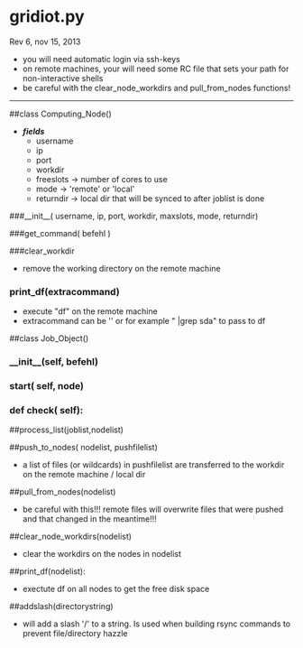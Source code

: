 # gridiot.py

Rev 6, nov 15, 2013

* you will need automatic login via ssh-keys
* on remote machines, your will need some RC file that sets your path for non-interactive shells
* be careful with the clear\_node\_workdirs and pull\_from\_nodes functions!
* * *

##class Computing\_Node()
* ***fields***
    * username
    * ip
    * port
    * workdir
    * freeslots     -> number of cores to use
    * mode          -> 'remote' or 'local'
    * returndir     -> local dir that will be synced to after joblist is done

###\_\_init\_\_( username, ip, port, workdir, maxslots, mode, returndir)

###get_command( befehl )

###clear\_workdir

* remove the working directory on the remote machine

### print\_df(extracommand)
* execute "df" on the remote machine
* extracommand can be '' or for example " |grep sda" to pass to df

##class Job\_Object()
### \_\_init\_\_(self, befehl)
### start( self, node)
### def check( self):


##process\_list(joblist,nodelist)

##push\_to\_nodes( nodelist, pushfilelist)
* a list of files (or wildcards) in pushfilelist are transferred to the workdir on the remote machine / local dir

##pull\_from\_nodes(nodelist)
* be careful with this!!! remote files will overwrite files that were pushed and that changed in the meantime!!!

##clear\_node\_workdirs(nodelist)
* clear the workdirs on the nodes in nodelist

##print_df(nodelist):
* exectute df on all nodes to get the free disk space

##addslash(directorystring)
* will add a slash '/' to a string. Is used when building rsync commands to prevent file/directory hazzle
